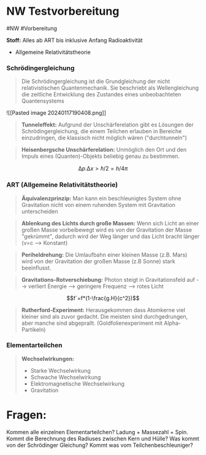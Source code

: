 # NW Testvorbereitung
#NW #Vorbereitung 

**Stoff:**
Alles ab ART bis inklusive Anfang Radioaktivität
- Allgemeine Relativitätstheorie
  
### Schrödingergleichung

>Die Schrödingergleichung ist die Grundgleichung der nicht relativistischen Quantenmechanik. Sie beschriebt als Wellengleichung die zeitliche Entwicklung des Zustandes eines unbeobachteten Quantensystems

![[Pasted image 20240117190408.png]]


>**Tunneleffekt:** Aufgrund der Unschärferelation gibt es Lösungen der Schrödingergleichung, die einem Teilchen erlauben in Bereiche einzudringen, die klassisch nicht möglich wären ("durchtunneln")


>**Heisenbergsche Unschärferelation:** Unmöglich den Ort und den Impuls eines (Quanten)-Objekts beliebig genau zu bestimmen.

$$∆p.∆x >ℏ/2=  h/4π$$

### ART (Allgemeine Relativitätstheorie)

>**Äquivalenzprinzip:**
>Man kann ein beschleunigtes System ohne Gravitation nicht von einem ruhenden System mit Gravitation unterscheiden

>**Ablenkung des Lichts durch große Massen:**
>Wenn sich Licht an einer großen Masse vorbeibewegt wird es von der Gravitation der Masse "gekrümmt", dadurch wird der Weg länger und das Licht bracht länger (v=c --> Konstant) 

>**Periheldrehung:**
>Die Umlaufbahn einer kleinen Masse (z.B. Mars) wird von der Gravitation der großen Masse (z.B Sonne) stark beeinflusst. 

>**Gravitations-Rotverschiebung:**
>Photon steigt in Gravitationsfeld auf --> verliert Energie --> geringere Frequenz --> rotes Licht

$$f´=f*(1-\frac{g.H}{c^2})$$

>**Rutherford-Experiment:**
>Herausgekommen dass Atomkerne viel kleiner sind als zuvor gedacht. Die meisten sind durchgedrungen, aber manche sind abgeprallt. (Goldfolienexperiment mit Alpha-Partikeln)


### Elementarteilchen

>**Wechselwirkungen:**
>- Starke Wechselwirkung 
>- Schwache Wechselwirkung
>- Elektromagnetische Wechselwirkung
>- Gravitation


# Fragen:

Kommen alle einzelnen Elementarteilchen? Ladung + Massezahl + Spin.
Kommt die Berechnung des Radiuses zwischen Kern und Hülle?
Was kommt von der Schrödinger Gleichung?
Kommt was vom Teilchenbeschleuniger?
